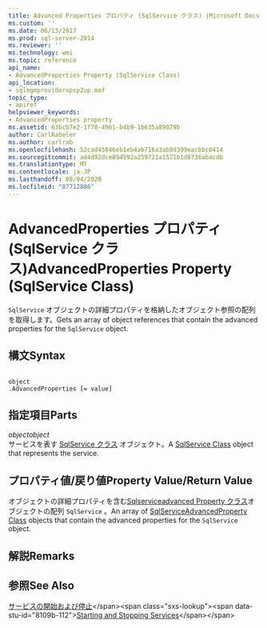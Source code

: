 ```yaml
---
title: Advanced Properties プロパティ (SqlService クラス) |Microsoft Docs
ms.custom: ''
ms.date: 06/13/2017
ms.prod: sql-server-2014
ms.reviewer: ''
ms.technology: wmi
ms.topic: reference
api_name:
- AdvancedProperties Property (SqlService Class)
api_location:
- sqlmgmproviderxpsp2up.mof
topic_type:
- apiref
helpviewer_keywords:
- AdvancedProperties property
ms.assetid: 63bcb7e2-1f78-4961-b4b9-1b635a89079b
author: CarlRabeler
ms.author: carlrab
ms.openlocfilehash: 52cad45846eb1eb4ab716a3ab8d399eacbbc0414
ms.sourcegitcommit: ad4d92dce894592a259721a1571b1d8736abacdb
ms.translationtype: MT
ms.contentlocale: ja-JP
ms.lasthandoff: 08/04/2020
ms.locfileid: "87712886"
---
```

# <a name="advancedproperties-property-sqlservice-class"></a><span data-ttu-id="8109b-102">AdvancedProperties プロパティ (SqlService クラス)</span><span class="sxs-lookup"><span data-stu-id="8109b-102">AdvancedProperties Property (SqlService Class)</span></span>
  <span data-ttu-id="8109b-103">`SqlService` オブジェクトの詳細プロパティを格納したオブジェクト参照の配列を取得します。</span><span class="sxs-lookup"><span data-stu-id="8109b-103">Gets an array of object references that contain the advanced properties for the `SqlService` object.</span></span>  
  
## <a name="syntax"></a><span data-ttu-id="8109b-104">構文</span><span class="sxs-lookup"><span data-stu-id="8109b-104">Syntax</span></span>  
  
```  
  
object  
.AdvancedProperties [= value]  
```  
  
## <a name="parts"></a><span data-ttu-id="8109b-105">指定項目</span><span class="sxs-lookup"><span data-stu-id="8109b-105">Parts</span></span>  
 <span data-ttu-id="8109b-106">*object*</span><span class="sxs-lookup"><span data-stu-id="8109b-106">*object*</span></span>  
 <span data-ttu-id="8109b-107">サービスを表す [SqlService クラス](sqlservice-class.md) オブジェクト。</span><span class="sxs-lookup"><span data-stu-id="8109b-107">A [SqlService Class](sqlservice-class.md) object that represents the service.</span></span>  
  
## <a name="property-valuereturn-value"></a><span data-ttu-id="8109b-108">プロパティ値/戻り値</span><span class="sxs-lookup"><span data-stu-id="8109b-108">Property Value/Return Value</span></span>  
 <span data-ttu-id="8109b-109">オブジェクトの詳細プロパティを含む[Sqlserviceadvanced Property クラス](../sqlserviceadvancedproperty-class/sqlserviceadvancedproperty-class.md)オブジェクトの配列 `SqlService` 。</span><span class="sxs-lookup"><span data-stu-id="8109b-109">An array of [SqlServiceAdvancedProperty Class](../sqlserviceadvancedproperty-class/sqlserviceadvancedproperty-class.md) objects that contain the advanced properties for the `SqlService` object.</span></span>  
  
## <a name="remarks"></a><span data-ttu-id="8109b-110">解説</span><span class="sxs-lookup"><span data-stu-id="8109b-110">Remarks</span></span>  
  
## <a name="see-also"></a><span data-ttu-id="8109b-111">参照</span><span class="sxs-lookup"><span data-stu-id="8109b-111">See Also</span></span>  
 <span data-ttu-id="8109b-112">[サービスの開始および停止](https://technet.microsoft.com/library/ms174886\(v=sql.105\).aspx)</span><span class="sxs-lookup"><span data-stu-id="8109b-112">[Starting and Stopping Services](https://technet.microsoft.com/library/ms174886\(v=sql.105\).aspx)</span></span>  
  
  
